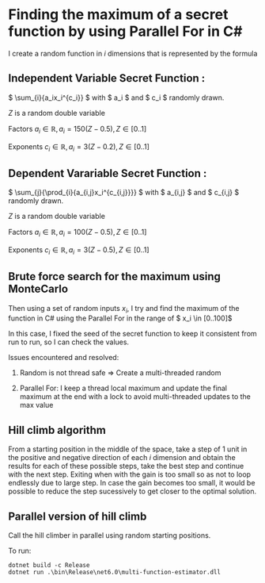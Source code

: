 # Finding the maximum of a secret function by using Parallel For in C#

I create a random function in $i$ dimensions that is represented by the formula

## Independent Variable Secret Function : 
$ \sum_{i}{a_ix_i^{c_i}} $
with $ a_i $ and $ c_i $ randomly drawn. 

$Z$ is a random double variable

Factors $a_i \in \mathbb{R}, a_i = 150(Z - 0.5), Z \in [0..1]$ 

Exponents $c_i \in \mathbb{R}, a_i = 3(Z - 0.2), Z \in [0..1]$

## Dependent Varariable Secret Function : 

$ \sum_{j}{\prod_{i}{a_{i,j}x_i^{c_{i,j}}}} $
with $ a_{i,j} $ and $ c_{i,j} $ randomly drawn. 

$Z$ is a random double variable

Factors $a_i \in \mathbb{R}, a_i = 100(Z - 0.5), Z \in [0..1]$ 

Exponents $c_i \in \mathbb{R}, a_i = 3(Z - 0.5), Z \in [0..1]$

## Brute force search for the maximum using MonteCarlo 

Then using a set of random inputs $x_i$, I try and find the maximum of the function in C# using the Parallel For in the range of $ x_i \in [0..100]$

In this case, I fixed the seed of the secret function to keep it consistent from run to run, so I can check the values. 

Issues encountered and resolved:

1) Random is not thread safe => Create a multi-threaded random

2) Parallel For: I keep a thread local maximum and update the final maximum at the end with a lock to avoid multi-threaded updates to the max value

## Hill climb algorithm 

From a starting position in the middle of the space, take a step of 1 unit in the positive and negative direction of each $i$ dimension and obtain the results for each of these possible steps, take the best step and continue with the next step. Exiting when with the gain is too small so as not to loop endlessly due to large step. In case the gain becomes too small, it would be possible to reduce the step sucessively to get closer to the optimal solution. 

## Parallel version of hill climb

Call the hill climber in parallel using random starting positions. 


To run: 
```
dotnet build -c Release
dotnet run .\bin\Release\net6.0\multi-function-estimator.dll
```
